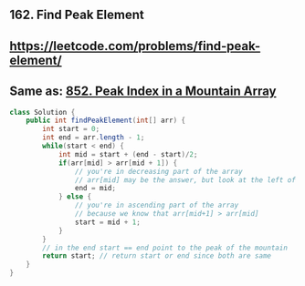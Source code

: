 ## 162. Find Peak Element

## https://leetcode.com/problems/find-peak-element/

## Same as: [852. Peak Index in a Mountain Array](./08.%20852.%20Peak%20Index%20in%20a%20Mountain%20Array/)

``` java
class Solution {
    public int findPeakElement(int[] arr) {
        int start = 0;
        int end = arr.length - 1;
        while(start < end) {
            int mid = start + (end - start)/2;
            if(arr[mid] > arr[mid + 1]) {
                // you're in decreasing part of the array
                // arr[mid] may be the answer, but look at the left of mid
                end = mid;
            } else {
                // you're in ascending part of the array
                // because we know that arr[mid+1] > arr[mid]
                start = mid + 1;
            }
        }
        // in the end start == end point to the peak of the mountain
        return start; // return start or end since both are same
    }
}
```
